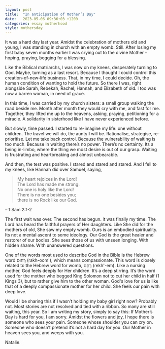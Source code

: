 ```yaml
---
layout: post
title:  "In anticipation of Mother’s Day"
date:   2023-05-06 09:36:03 +1200
categories: essay motherhood
style: mothersday
---
```


It was a hard day last year. Amidst the celebration of mothers old and young, I was standing in church with an empty womb. Still. After losing my first baby seven months earlier I was crying out to the divine Mother - hoping, praying, begging for a blessing.

Like the Biblical matriarchs, I was now on my knees, desperately turning to God. Maybe, turning as a last resort. Because I thought I could control this creation-of-new-life business. That, in my time, I could decide. Oh, the human condition of wanting to hold the future. So there I was, right alongside Sarah, Rebekah, Rachel, Hannah, and Elizabeth of old. I too was now a barren woman, in need of grace.

In this time, I was carried by my church sisters: a small group walking the road beside me. Month after month they would cry with me, and fast for me. Together, they lifted me up to the heavens, asking, praying, petitioning for a miracle. A solidarity in sisterhood like I have never experienced before.

But slowly, time passed. I started to re-imagine my life: one without children. The travel we will do, the aunty I will be. Rationalise, strategise, re-prioritise. Let me take back control. Because the vulnerability of waiting is too much. Because in waiting there’s no power. There’s no certainty. Its a being in-limbo, where the thing we most desire is out of our grasp. Waiting is frustrating and heartbreaking and almost unbearable.

And then, the test was positive. I stared and stared and stared. And I fell to my knees, like Hannah did over Samuel, saying,

> My heart rejoices in the Lord!  
> The Lord has made me strong.  
> No one is holy like the Lord!  
> There is no one besides you;  
> there is no Rock like our God.

– 1 Sam 2:1-2

The first wait was over. The second has begun. It was finally my time. The Lord has heard the faithful prayers of Her daughters. Like She did for the mothers of old, She saw my empty womb. Ours is an embodied spirituality. Its not a mental ascent to some ideology. Our God is the great healer and restorer of our bodies. She sees those of us with unseen longing. With hidden shame. With unanswered questions.

One of the words most used to describe God in the Bible is the Hebrew word רַחוּם (rakh-oom'), which means compassionate. This word is closely related to the Hebrew word for womb, רֶחֶם (rekh'-em). Like a nursing mother, God feels deeply for Her children. It’s a deep stirring. It’s the word used for the mother who begged King Solomon not to cut her child in half (1 Kings 3), but to rather give him to the other woman. God's love for us is like that of a deeply compassionate mother for her child. She feels our pain with deep love.

Would I be sharing this if I wasn’t holding my baby girl right now? Probably not. Most stories are not resolved and tied with a ribbon. So many are still waiting, this year. So I am writing my story, simply to say this: If Mother’s Day is hard for you, I am sorry. Amidst the flowers and joy, I hope there is someone who sees your pain. Someone whose shoulder you can cry on. Someone who doesn’t pretend it’s not a hard day for you. Our Mother in heaven sees you, and weeps with you.

Natalie.
